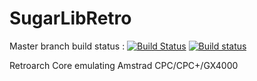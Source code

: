 # SugarLibRetro

Master branch build status : 
[![Build Status](https://travis-ci.com/Tom1975/SugarLibRetro.svg?branch=master)](https://travis-ci.com/Tom1975/SugarLibRetro)
[![Build status](https://ci.appveyor.com/api/projects/status/jfdxa7debkgm40nx/branch/master?svg=true)](https://ci.appveyor.com/project/Tom1975/sugarlibretro/branch/master)

Retroarch Core emulating Amstrad CPC/CPC+/GX4000

